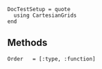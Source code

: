 ```@meta
DocTestSetup = quote
  using CartesianGrids
end
```

## Methods

```@autodocs
Order   = [:type, :function]
```
